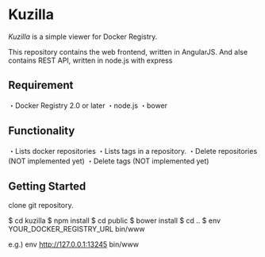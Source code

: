 # Kuzilla

*Kuzilla* is a simple viewer for Docker Registry.

This repository contains the web frontend, written in AngularJS.
And alse contains REST API, written in node.js with express

## Requirement

・Docker Registry 2.0 or later
・node.js
・bower

## Functionality

・Lists docker repositories
・Lists tags in a repository.
・Delete repositories (NOT implemented yet)
・Delete tags (NOT implemented yet)

## Getting Started

clone git repository.

$ cd kuzilla
$ npm install
$ cd public
$ bower install
$ cd ..
$ env YOUR_DOCKER_REGISTRY_URL bin/www

e.g.) env http://127.0.0.1:13245 bin/www




